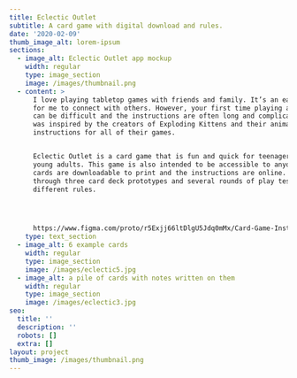 ```yaml
---
title: Eclectic Outlet
subtitle: A card game with digital download and rules.
date: '2020-02-09'
thumb_image_alt: lorem-ipsum
sections:
  - image_alt: Eclectic Outlet app mockup
    width: regular
    type: image_section
    image: /images/thumbnail.png
  - content: >
      I love playing tabletop games with friends and family. It’s an easy way
      for me to connect with others. However, your first time playing a new game
      can be difficult and the instructions are often long and complicated. I
      was inspired by the creators of Exploding Kittens and their animated
      instructions for all of their games.


      Eclectic Outlet is a card game that is fun and quick for teenagers and
      young adults. This game is also intended to be accessible to anyone as the
      cards are downloadable to print and the instructions are online. I went
      through three card deck prototypes and several rounds of play testing with
      different rules.




      https://www.figma.com/proto/r5Exjj66ltDlgU5Jdq0mMx/Card-Game-Instructions?node-id=37%3A57\&scaling=min-zoom
    type: text_section
  - image_alt: 6 example cards
    width: regular
    type: image_section
    image: /images/eclectic5.jpg
  - image_alt: a pile of cards with notes written on them
    width: regular
    type: image_section
    image: /images/eclectic3.jpg
seo:
  title: ''
  description: ''
  robots: []
  extra: []
layout: project
thumb_image: /images/thumbnail.png
---
```

